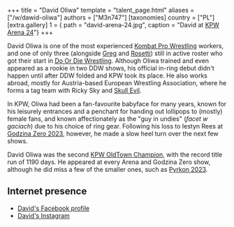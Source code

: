 +++
title = "David Oliwa"
template = "talent_page.html"
aliases = ["/w/dawid-oliwa"]
authors = ["M3n747"]
[taxonomies]
country = ["PL"]
[extra.gallery]
1 = { path = "david-arena-24.jpg", caption = "David at [KPW Arena 24](@/e/kpw/2024-02-16-kpw-arena-24-zagrozenie-lawinowe.md)"}
+++

David Oliwa is one of the most experienced [Kombat Pro Wrestling](@/o/kpw.md) workers, and one of only three (alongside [Greg](@/w/greg.md) and [Rosetti](@/w/rosetti.md)) still in active roster who got their start in [Do Or Die Wrestling](@/o/ddw.md). Although Oliwa trained and even appeared as a rookie in two DDW shows, his official in-ring debut didn't happen until after DDW folded and KPW took its place. He also works abroad, mostly for Austria-based European Wrestling Association, where he forms a tag team with Ricky Sky and [Skull Evil](@/w/skull-evil.md).

In KPW, Oliwa had been a fan-favourite babyface for many years, known for his leisurely entrances and a penchant for handing out lollipops to (mostly) female fans, and known affectionately as the "guy in undies" (_facet w gaciach_) due to his choice of ring gear. Following his loss to Iestyn Rees at [Godzina Zero 2023](@/w/2023-08-18-kpw-godzina-zero-2023.md), however, he made a slow heel turn over the next few shows.

David Oliwa was the second [KPW OldTown Champion](@/c/kpw-old-town-championship.md), with the record title run of 1190 days. He appeared at every Arena and Godzina Zero show, although he did miss a few of the smaller ones, such as [Pyrkon 2023](@/e/2023-06-17-kpw-pyrkon-2023.md).

## Internet presence

* [David's Facebook profile](https://www.facebook.com/FFDavidOliwa/)
* [David's Instagram](https://www.instagram.com/david_oliwa_wrestler/)
